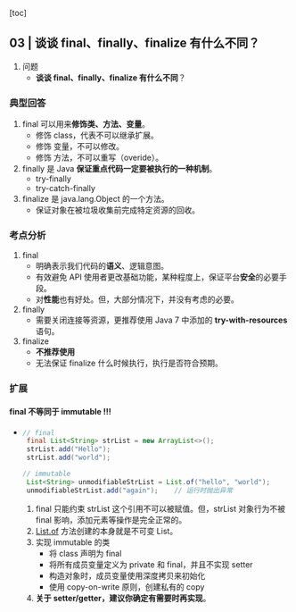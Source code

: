 [toc]

## 03 | 谈谈 final、finally、finalize 有什么不同？

1.  问题
    -   **谈谈 final、finally、finalize 有什么不同**？

### 典型回答

1.  final 可以用来**修饰类、方法、变量**。
    -   修饰 class，代表不可以继承扩展。
    -   修饰 变量，不可以修改。
    -   修饰 方法，不可以重写（overide）。
2.  finally 是 Java **保证重点代码一定要被执行的一种机制**。
    -   try-finally
    -   try-catch-finally
3.  finalize 是 java.lang.Object 的一个方法。
    -   保证对象在被垃圾收集前完成特定资源的回收。

### 考点分析

1.  final
    -   明确表示我们代码的**语义**、逻辑意图。
    -   有效避免 API 使用者更改基础功能，某种程度上，保证平台**安全**的必要手段。
    -   对**性能**也有好处。但，大部分情况下，并没有考虑的必要。
2.  finally
    -   需要关闭连接等资源，更推荐使用 Java 7 中添加的 **try-with-resources** 语句。
3.  finalize
    -   **不推荐使用**
    -   无法保证 finalize 什么时候执行，执行是否符合预期。

### 扩展

#### **final 不等同于 immutable** !!!

-   ```java
    // final
     final List<String> strList = new ArrayList<>();
     strList.add("Hello");
     strList.add("world");  
    
    // immutable
     List<String> unmodifiableStrList = List.of("hello", "world");
     unmodifiableStrList.add("again");    // 运行时抛出异常
    ```

    1.  final 只能约束 strList 这个引用不可以被赋值。但，strList 对象行为不被 final 影响，添加元素等操作是完全正常的。
    2.  [List.of](http://openjdk.java.net/jeps/269) 方法创建的本身就是不可变 List。
    3.  实现 immutable 的类
        -   将 class 声明为 final
        -   将所有成员变量定义为 private 和 final，并且不实现 setter
        -   构造对象时，成员变量使用深度拷贝来初始化
        -   使用 copy-on-write 原则，创建私有的 copy
    4.  **关于 setter/getter，建议你确定有需要时再实现**。

